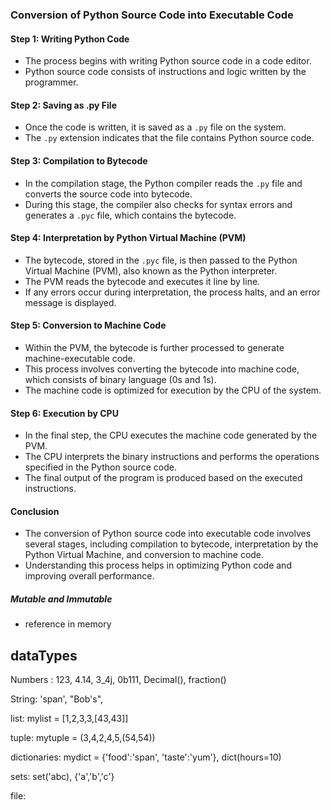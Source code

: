 ### Conversion of Python Source Code into Executable Code

#### Step 1: Writing Python Code
- The process begins with writing Python source code in a code editor.
- Python source code consists of instructions and logic written by the programmer.

#### Step 2: Saving as .py File
- Once the code is written, it is saved as a `.py` file on the system.
- The `.py` extension indicates that the file contains Python source code.

#### Step 3: Compilation to Bytecode
- In the compilation stage, the Python compiler reads the `.py` file and converts the source code into bytecode.
- During this stage, the compiler also checks for syntax errors and generates a `.pyc` file, which contains the bytecode.

#### Step 4: Interpretation by Python Virtual Machine (PVM)
- The bytecode, stored in the `.pyc` file, is then passed to the Python Virtual Machine (PVM), also known as the Python interpreter.
- The PVM reads the bytecode and executes it line by line.
- If any errors occur during interpretation, the process halts, and an error message is displayed.

#### Step 5: Conversion to Machine Code
- Within the PVM, the bytecode is further processed to generate machine-executable code.
- This process involves converting the bytecode into machine code, which consists of binary language (0s and 1s).
- The machine code is optimized for execution by the CPU of the system.

#### Step 6: Execution by CPU
- In the final step, the CPU executes the machine code generated by the PVM.
- The CPU interprets the binary instructions and performs the operations specified in the Python source code.
- The final output of the program is produced based on the executed instructions.

#### Conclusion
- The conversion of Python source code into executable code involves several stages, including compilation to bytecode, interpretation by the Python Virtual Machine, and conversion to machine code.
- Understanding this process helps in optimizing Python code and improving overall performance.




##### Mutable and Immutable

- reference in memory



## dataTypes

Numbers : 123, 4.14, 3_4j, 0b111, Decimal(), fraction()

String: 'span', "Bob's", 

list: mylist = [1,2,3,3,[43,43]]

tuple: mytuple = (3,4,2,4,5,(54,54))

dictionaries: mydict = {'food':'span', 'taste':'yum'}, dict(hours=10)

sets: set('abc), {'a','b','c'}

file: 